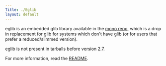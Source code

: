 ```yaml
---
Title: ./Eglib
layout: default
---
```


eglib is an embedded glib library available in the [mono
repo](http://github.com/mono/mono/tree/master/eglib), which is a drop in
replacement for glib for systems which don't have glib (or for users
that prefer a reduced/slimmed version).

eglib is not present in tarballs before version 2.7.

For more information, read the
[README](http://github.com/mono/mono/blob/master/eglib/README).
